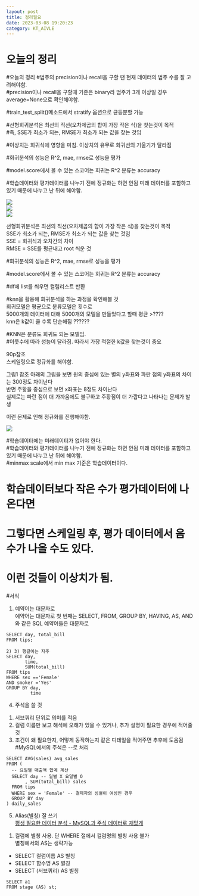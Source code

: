 ```yaml
---
layout: post
title: 정리필요
date: 2023-03-08 19:20:23 
category: KT_AIVLE
---
```


# 오늘의 정리

#오늘의 정리 
#범주의 precision이나 recall을 구할 땐 현재 데이터의 범주 수를 잘 고려해야함.   
#precision이나 recall을 구할때 기준은 binary라 범주가 3개 이상일 경우 average=None으로 확인해야함.  

#train_test_split()메소드에서 stratify 옵션으로 균등분할 가능   

#선형회귀분석은 최선의 직선(오차제곱의 합이 가장 작은 식)을 찾는것이 목적  
#즉, SSE가 최소가 되는, RMSE가 최소가 되는 값을 찾는 것임   
  
#이상치는 회귀식에 영향을 미침. 이상치의 유무로 회귀선의 기울기가 달라짐  
    
#회귀분석의 성능은 R^2, mae, rmse로 성능을 평가   

#model.score에서 볼 수 있는 스코어는 회귀는 R^2 분류는 accuracy   

#학습데이터와 평가데이터를 나누기 전에 정규화는 하면 안됨 미래 데이터를 포함하고 있기 때문에 나누고 난 뒤에 해야함.   





![](../%EC%9D%B4%EB%AF%B8%EC%A7%80/20230308_01.PNG)    
![](../%EC%9D%B4%EB%AF%B8%EC%A7%80/20230308_02.PNG)      
![](../%EC%9D%B4%EB%AF%B8%EC%A7%80/20230308_03.PNG)     

선형회귀분석은 최선의 직선(오차제곱의 합이 가장 작은 식)을 찾는것이 목적  
SSE가 최소가 되는, RMSE가 최소가 되는 값을 찾는 것임   
SSE = 회귀식과 오차간의 차이   
RMSE = SSE를 평균내고 root 씌운 것   

#회귀분석의 성능은 R^2, mae, rmse로 성능을 평가   

#model.score에서 볼 수 있는 스코어는 회귀는 R^2 분류는 accuracy   

#df에 list를 씌우면 컬럼리스트 반환   

#knn을 활용해 회귀분석을 하는 과정을 확인해볼 것   
회귀모델은 평균으로 분류모델은 횟수로   
5000개의 데이터에 대해 5000개의 모델을 만들었다고 할때 평균 >????   
knn은 k값이 클 수록 단순해짐 ??????  

#KNN은 분류도 회귀도 되는 모델임.  
#이웃수에 따라 성능이 달라짐. 따라서 가장 적절한 k값을 찾는것이 중요    


90p참조  
스케일링으로 정규화를 해야함.  

그림1 참조
아래의 그림을 보면 원의 중심에 있는 별의 y좌표와 파란 점의 y좌표의 차이는 300정도 차이난다  
반면 주황을 중심으로 보면 x좌표는 8정도 차이난다  
실제로는 파란 점이 더 가까움에도 불구하고 주황점이 더 가깝다고 나타나는 문제가 발생  

이런 문제로 인해 정규화를 진행해야함.   

![](../%EC%9D%B4%EB%AF%B8%EC%A7%80/20230308_04.PNG)  

#학습데이터에는 미래데이터가 없어야 한다.  
#학습데이터와 평가데이터를 나누기 전에 정규화는 하면 안됨 미래 데이터를 포함하고 있기 때문에 나누고 난 뒤에 해야함.   
#minmax scale에서 min max 기준은 학습데이터이다.   

# 학습데이터보다 작은 수가 평가데이터에 나온다면   
# 그렇다면 스케일링 후, 평가 데이터에서 음수가 나올 수도 있다.  
# 이런 것들이 이상치가 됨.  






#서식 

1) 예약어는 대문자로  
예약어는 대문자로 첫 번째는 SELECT, FROM, GROUP BY, HAVING, AS, AND 와 같은 SQL 예약어들은 대문자로  
```MySQL
SELECT day, total_bill  
FROM tips;  

2) 3) 행갈이는 자주  
SELECT day,    
       time,    
       SUM(total_bill)    
FROM tips  
WHERE sex =='Female'  
AND smoker ='Yes'   
GROUP BY day,
         time      
```

4) 주석을 쓸 것  
1. 서브쿼리 단위로 의미를 적음     
2. 컬럼 이름만 보고 해석에 오해가 있을 수 있거나, 추가 설명이 필요한 경우에 적어줄 것  
3. 조건이 왜 필요한지, 어떻게 동작하는지 같은 디테일을 적어주면 추후에 도움됨    
#MySQL에서의 주석은 --로 처리  

```MySQL
SELECT AVG(sales) avg_sales  
FROM (  
  -- 요일별 매출액 합계 계산  
  SELECT day -- 일별 X 요일별 O  
       , SUM(total_bill) sales  
  FROM tips  
  WHERE sex = 'Female' -- 결제자의 성별이 여성인 경우  
  GROUP BY day  
) daily_sales    
```

5) Alias(별칭) 잘 쓰기  
[평생 필요한 데이터 분석 - MySQL과 주식 데이터로 재밌게](https://wikidocs.net/131380)  

1. 컬럼에 별칭 사용. 단 WHERE 절에서 컬럼명의 별칭 사용 불가   
   별칭에서의 AS는 생략가능  

- SELECT 컬럼이름 AS 별칭  
- SELECT 함수명 AS 별칭   
- SELECT (서브쿼리) AS 별칭   

```MySQL
SELECT a1  
FROM stage (AS) st;  
```
